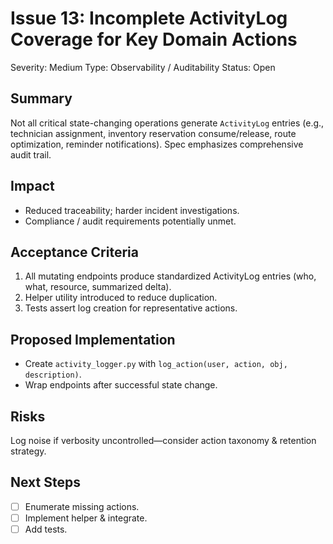 # Issue 13: Incomplete ActivityLog Coverage for Key Domain Actions

Severity: Medium
Type: Observability / Auditability
Status: Open

## Summary
Not all critical state-changing operations generate `ActivityLog` entries (e.g., technician assignment, inventory reservation consume/release, route optimization, reminder notifications). Spec emphasizes comprehensive audit trail.

## Impact
- Reduced traceability; harder incident investigations.
- Compliance / audit requirements potentially unmet.

## Acceptance Criteria
1. All mutating endpoints produce standardized ActivityLog entries (who, what, resource, summarized delta).
2. Helper utility introduced to reduce duplication.
3. Tests assert log creation for representative actions.

## Proposed Implementation
- Create `activity_logger.py` with `log_action(user, action, obj, description)`.
- Wrap endpoints after successful state change.

## Risks
Log noise if verbosity uncontrolled—consider action taxonomy & retention strategy.

## Next Steps
- [ ] Enumerate missing actions.
- [ ] Implement helper & integrate.
- [ ] Add tests.
